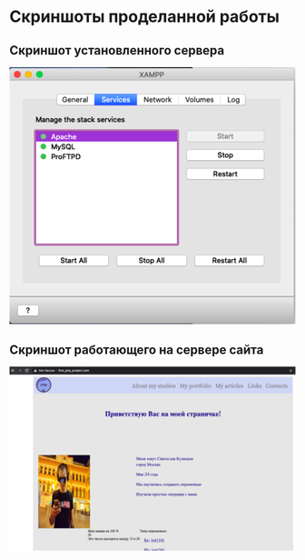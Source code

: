# Скриншоты проделанной работы
## Скриншот установленного сервера
![Скриншот установленного сервера](img/Screenshot2.png)

## Скриншот работающего на сервере сайта
![Скриншот работающего на сервере сайта](img/Screenshot.png)
